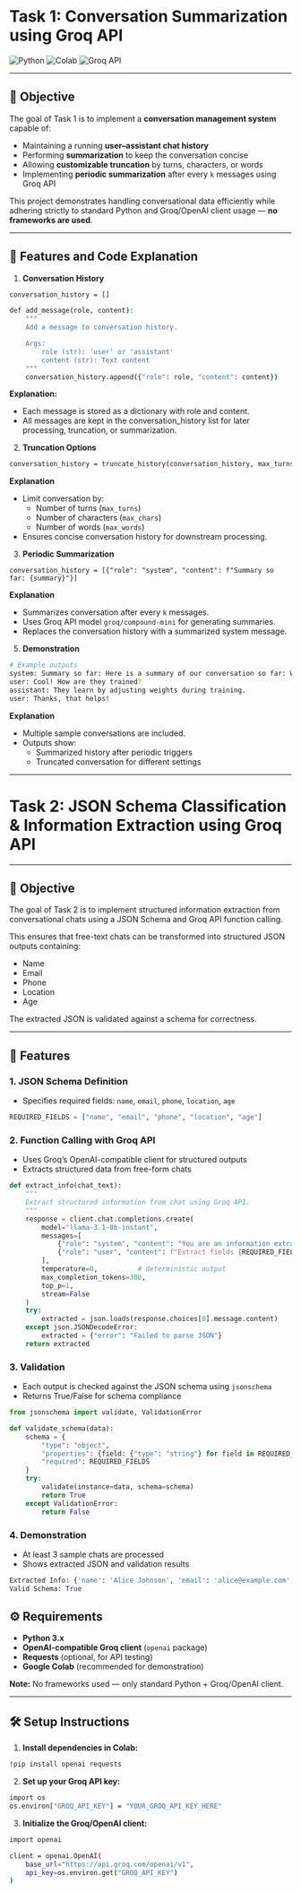 # Task 1: Conversation Summarization using Groq API

![Python](https://img.shields.io/badge/Python-3.x-blue)
![Colab](https://img.shields.io/badge/Platform-Google%20Colab-orange)
![Groq API](https://img.shields.io/badge/API-Groq%20OpenAI%20Client-green)

---

## 📝 Objective
The goal of Task 1 is to implement a **conversation management system** capable of:  

- Maintaining a running **user–assistant chat history**
- Performing **summarization** to keep the conversation concise
- Allowing **customizable truncation** by turns, characters, or words
- Implementing **periodic summarization** after every `k` messages using Groq API  

This project demonstrates handling conversational data efficiently while adhering strictly to standard Python and Groq/OpenAI client usage — **no frameworks are used**.

---

## 🔹 Features and Code Explanation

1. **Conversation History**
```bash
conversation_history = []

def add_message(role, content):
    """
    Add a message to conversation history.

    Args:
        role (str): 'user' or 'assistant'
        content (str): Text content
    """
    conversation_history.append({"role": role, "content": content})
```
**Explanation:**
   - Each message is stored as a dictionary with role and content.
   - All messages are kept in the conversation_history list for later processing, truncation, or summarization.
2. **Truncation Options**
```bash
conversation_history = truncate_history(conversation_history, max_turns=6, max_chars=500, max_words=100)
```
**Explanation**
   - Limit conversation by:
     - Number of turns (`max_turns`)
     - Number of characters (`max_chars`)
     - Number of words (`max_words`)
   - Ensures concise conversation history for downstream processing.

3. **Periodic Summarization**
```bashsummary = summarize_history(conversation_history)
conversation_history = [{"role": "system", "content": f"Summary so far: {summary}"}]
```
**Explanation**
   - Summarizes conversation after every `k` messages.
   - Uses Groq API model `groq/compound-mini` for generating summaries.
   - Replaces the conversation history with a summarized system message.

5. **Demonstration**
```bash
# Example outputs
system: Summary so far: Here is a summary of our conversation so far: We have just begun discussing AI, and I provided information on neural networks. Neural networks are models inspired by the brain. I had also offered to provide an overview of neural networks, including their basic structure and function. No further conversation has taken place yet.
user: Cool! How are they trained?
assistant: They learn by adjusting weights during training.
user: Thanks, that helps!

```
**Explanation**
   - Multiple sample conversations are included.
   - Outputs show:
     - Summarized history after periodic triggers
     - Truncated conversation for different settings

---
# Task 2: JSON Schema Classification & Information Extraction using Groq API
---

## 📝 Objective

The goal of Task 2 is to implement structured information extraction from conversational chats using a JSON Schema and Groq API function calling.

This ensures that free-text chats can be transformed into structured JSON outputs containing:

- Name
- Email
- Phone
- Location
- Age

The extracted JSON is validated against a schema for correctness.

---

## 🔹 Features

### 1. JSON Schema Definition
- Specifies required fields: `name`, `email`, `phone`, `location`, `age`
```python
REQUIRED_FIELDS = ["name", "email", "phone", "location", "age"]
```

### 2. Function Calling with Groq API
- Uses Groq’s OpenAI-compatible client for structured outputs
- Extracts structured data from free-form chats
```python
def extract_info(chat_text):
    """
    Extract structured information from chat using Groq API.
    """
    response = client.chat.completions.create(
        model="llama-3.1-8b-instant",
        messages=[
            {"role": "system", "content": "You are an information extractor. Only reply in valid JSON."},
            {"role": "user", "content": f"Extract fields {REQUIRED_FIELDS} from chat:\n{chat_text}"}
        ],
        temperature=0,          # deterministic output
        max_completion_tokens=300,
        top_p=1,
        stream=False
    )
    try:
        extracted = json.loads(response.choices[0].message.content)
    except json.JSONDecodeError:
        extracted = {"error": "Failed to parse JSON"}
    return extracted
```

### 3. Validation
- Each output is checked against the JSON schema using `jsonschema`
- Returns True/False for schema compliance
```python
from jsonschema import validate, ValidationError

def validate_schema(data):
    schema = {
        "type": "object",
        "properties": {field: {"type": "string"} for field in REQUIRED_FIELDS},
        "required": REQUIRED_FIELDS
    }
    try:
        validate(instance=data, schema=schema)
        return True
    except ValidationError:
        return False
```
### 4. Demonstration
- At least 3 sample chats are processed
- Shows extracted JSON and validation results
```python
Extracted Info: {'name': 'Alice Johnson', 'email': 'alice@example.com', 'phone': '555-1234', 'location': 'New York', 'age': '29'}
Valid Schema: True
```

## ⚙️ Requirements

- **Python 3.x**
- **OpenAI-compatible Groq client** (`openai` package)
- **Requests** (optional, for API testing)
- **Google Colab** (recommended for demonstration)

**Note:** No frameworks used — only standard Python + Groq/OpenAI client.

---

## 🛠 Setup Instructions

1. **Install dependencies in Colab:**

```bash
!pip install openai requests
```
2. **Set up your Groq API key:**
```bash
import os
os.environ["GROQ_API_KEY"] = "YOUR_GROQ_API_KEY_HERE"
```
3. **Initialize the Groq/OpenAI client:**
```bash
import openai

client = openai.OpenAI(
    base_url="https://api.groq.com/openai/v1",
    api_key=os.environ.get("GROQ_API_KEY")
)
```
